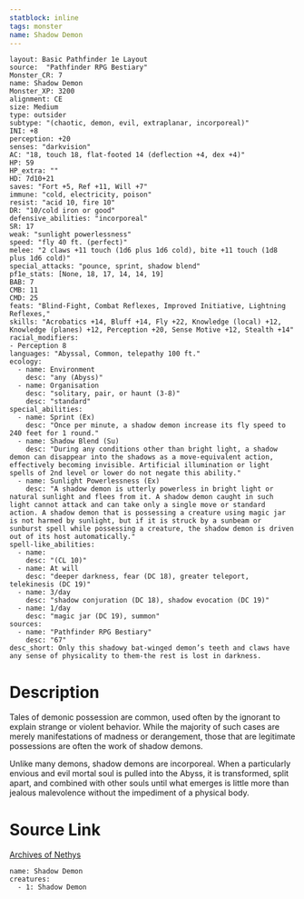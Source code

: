 ```yaml
---
statblock: inline
tags: monster
name: Shadow Demon
---
```

```statblock
layout: Basic Pathfinder 1e Layout
source:  "Pathfinder RPG Bestiary"
Monster_CR: 7
name: Shadow Demon
Monster_XP: 3200
alignment: CE
size: Medium
type: outsider
subtype: "(chaotic, demon, evil, extraplanar, incorporeal)"
INI: +8
perception: +20
senses: "darkvision"
AC: "18, touch 18, flat-footed 14 (deflection +4, dex +4)"
HP: 59
HP_extra: ""
HD: 7d10+21
saves: "Fort +5, Ref +11, Will +7"
immune: "cold, electricity, poison"
resist: "acid 10, fire 10"
DR: "10/cold iron or good"
defensive_abilities: "incorporeal"
SR: 17
weak: "sunlight powerlessness"
speed: "fly 40 ft. (perfect)"
melee: "2 claws +11 touch (1d6 plus 1d6 cold), bite +11 touch (1d8 plus 1d6 cold)"
special_attacks: "pounce, sprint, shadow blend"
pf1e_stats: [None, 18, 17, 14, 14, 19]
BAB: 7
CMB: 11
CMD: 25
feats: "Blind-Fight, Combat Reflexes, Improved Initiative, Lightning Reflexes,"
skills: "Acrobatics +14, Bluff +14, Fly +22, Knowledge (local) +12, Knowledge (planes) +12, Perception +20, Sense Motive +12, Stealth +14"
racial_modifiers:
- Perception 8
languages: "Abyssal, Common, telepathy 100 ft."
ecology:
  - name: Environment
    desc: "any (Abyss)"
  - name: Organisation
    desc: "solitary, pair, or haunt (3-8)"
    desc: "standard"
special_abilities:
  - name: Sprint (Ex)
    desc: "Once per minute, a shadow demon increase its fly speed to 240 feet for 1 round."
  - name: Shadow Blend (Su)
    desc: "During any conditions other than bright light, a shadow demon can disappear into the shadows as a move-equivalent action, effectively becoming invisible. Artificial illumination or light spells of 2nd level or lower do not negate this ability."
  - name: Sunlight Powerlessness (Ex)
    desc: "A shadow demon is utterly powerless in bright light or natural sunlight and flees from it. A shadow demon caught in such light cannot attack and can take only a single move or standard action. A shadow demon that is possessing a creature using magic jar is not harmed by sunlight, but if it is struck by a sunbeam or sunburst spell while possessing a creature, the shadow demon is driven out of its host automatically."
spell-like_abilities:
  - name:
    desc: "(CL 10)"
  - name: At will
    desc: "deeper darkness, fear (DC 18), greater teleport, telekinesis (DC 19)"
  - name: 3/day
    desc: "shadow conjuration (DC 18), shadow evocation (DC 19)"
  - name: 1/day
    desc: "magic jar (DC 19), summon"
sources:
  - name: "Pathfinder RPG Bestiary"
    desc: "67"
desc_short: Only this shadowy bat-winged demon’s teeth and claws have any sense of physicality to them-the rest is lost in darkness.
```
# Description
Tales of demonic possession are common, used often by the ignorant to explain strange or violent behavior. While the majority of such cases are merely manifestations of madness or derangement, those that are legitimate possessions are often the work of shadow demons.

Unlike many demons, shadow demons are incorporeal. When a particularly envious and evil mortal soul is pulled into the Abyss, it is transformed, split apart, and combined with other souls until what emerges is little more than jealous malevolence without the impediment of a physical body.
# Source Link
[Archives of Nethys](https://aonprd.com/MonsterDisplay.aspx?ItemName=Shadow%20Demon)
```encounter-table
name: Shadow Demon
creatures:
  - 1: Shadow Demon
```
